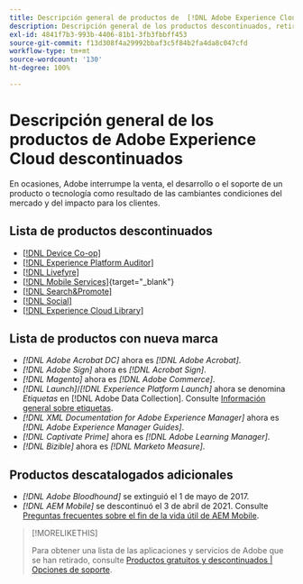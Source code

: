 ```yaml
---
title: Descripción general de productos de  [!DNL Adobe Experience Cloud]  descontinuados
description: Descripción general de los productos descontinuados, retirados o al final de su vida útil para  [!DNL Adobe Experience Cloud]  y  [!DNL Adobe Experience Platform]
exl-id: 4841f7b3-993b-4406-81b1-3fb3fbbff453
source-git-commit: f13d308f4a29992bbaf3c5f84b2fa4da8c047cfd
workflow-type: tm+mt
source-wordcount: '130'
ht-degree: 100%

---
```


# Descripción general de los productos de Adobe Experience Cloud descontinuados

En ocasiones, Adobe interrumpe la venta, el desarrollo o el soporte de un producto o tecnología como resultado de las cambiantes condiciones del mercado y del impacto para los clientes.

## Lista de productos descontinuados

* [[!DNL Device Co-op]](device-co-op.md)
* [[!DNL Experience Platform Auditor]](auditor.md)
* [[!DNL Livefyre]](livefyre.md)
* [[!DNL Mobile Services]](https://experienceleague.adobe.com/docs/mobile-services/using/eol.html?lang=es){target="_blank"}
* [[!DNL Search&Promote]](search-promote.md)
* [[!DNL Social]](social.md)
* [[!DNL Experience Cloud Library]](experience-cloud-library.md)

<!--
## Notifications of upcoming products to be discontinued

* [!DNL Data Workbench] end-of-life date is **December 31, 2023**. [Link]

-->

## Lista de productos con nueva marca

* *[!DNL Adobe Acrobat DC]* ahora es *[!DNL Adobe Acrobat]*.
* *[!DNL Adobe Sign]* ahora es *[!DNL Acrobat Sign]*.
* *[!DNL Magento]* ahora es *[!DNL Adobe Commerce]*.
* *[!DNL Launch]*/*[!DNL Experience Platform Launch]* ahora se denomina *Etiquetas* en [!DNL Adobe Data Collection]. Consulte [Información general sobre etiquetas](https://experienceleague.adobe.com/docs/experience-platform/tags/home.html?lang=es).
* *[!DNL XML Documentation for Adobe Experience Manager]* ahora es *[!DNL Adobe Experience Manager Guides]*.
* *[!DNL Captivate Prime]* ahora es *[!DNL Adobe Learning Manager]*.
* *[!DNL Bizible]* ahora es *[!DNL Marketo Measure]*.

## Productos descatalogados adicionales

* *[!DNL Adobe Bloodhound]* se extinguió el 1 de mayo de 2017.
* *[!DNL AEM Mobile]* se descontinuó el 3 de abril de 2021. Consulte [Preguntas frecuentes sobre el fin de la vida útil de AEM Mobile](https://helpx.adobe.com/es/digital-publishing-solution/help/aem-mobile-end-of-life-faq.html).

>[!MORELIKETHIS]
>
>Para obtener una lista de las aplicaciones y servicios de Adobe que se han retirado, consulte [Productos gratuitos y descontinuados | Opciones de soporte](https://helpx.adobe.com/es/support/programs/support-options-free-discontinued-apps-services.html).
